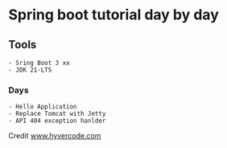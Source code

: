 # Spring boot tutorial day by day
## Tools
    - Sring Boot 3 xx
    - JDK 21-LTS

### Days
    - Hello Application
    - Replace Tomcat with Jetty
    - API 404 exception hanlder




Credit www.hyvercode.com